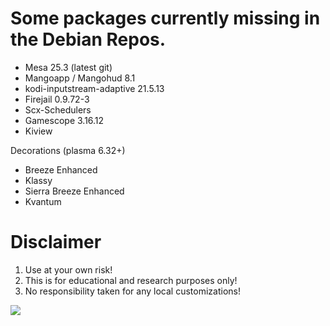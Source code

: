# Some packages currently missing in the Debian Repos. 

* Mesa 25.3 (latest git)
* Mangoapp / Mangohud 8.1
* kodi-inputstream-adaptive 21.5.13
* Firejail 0.9.72-3 
* Scx-Schedulers 
* Gamescope 3.16.12
* Kiview

Decorations (plasma 6.32+)
* Breeze Enhanced
* Klassy
* Sierra Breeze Enhanced 
* Kvantum
  
# Disclaimer
1. Use at your own risk!
2. This is for educational and research purposes only!
3. No responsibility taken for any local customizations!

<a href="https://artsandculture.google.com/experiment/viola-the-bird/nAEJVwNkp-FnrQ?cp=e30."><img src="https://images.pling.com/img/00/00/78/78/79/2160403/proxy-image1.jpeg"/></a>
